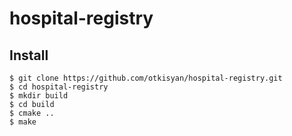 # hospital-registry

## Install

```
$ git clone https://github.com/otkisyan/hospital-registry.git
$ cd hospital-registry
$ mkdir build
$ cd build
$ cmake ..
$ make
```
